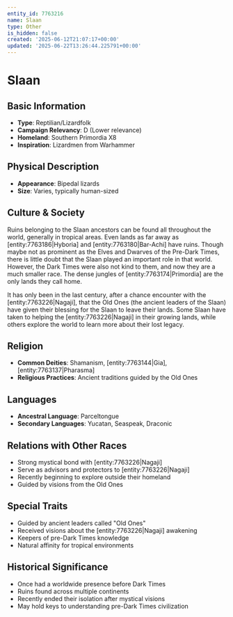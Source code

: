 ```yaml
---
entity_id: 7763216
name: Slaan
type: Other
is_hidden: false
created: '2025-06-12T21:07:17+00:00'
updated: '2025-06-22T13:26:44.225791+00:00'
---
```


# Slaan

## Basic Information

- **Type**: Reptilian/Lizardfolk
- **Campaign Relevancy**: D (Lower relevance)
- **Homeland**: Southern Primordia X8
- **Inspiration**: Lizardmen from Warhammer

## Physical Description

- **Appearance**: Bipedal lizards
- **Size**: Varies, typically human-sized

## Culture & Society

Ruins belonging to the Slaan ancestors can be found all throughout the world, generally in tropical areas. Even lands as far away as [entity:7763186|Hyboria] and [entity:7763180|Bar-Achi] have ruins. Though maybe not as prominent as the Elves and Dwarves of the Pre-Dark Times, there is little doubt that the Slaan played an important role in that world. However, the Dark Times were also not kind to them, and now they are a much smaller race. The dense jungles of [entity:7763174|Primordia] are the only lands they call home.

It has only been in the last century, after a chance encounter with the [entity:7763226|Nagaji], that the Old Ones (the ancient leaders of the Slaan) have given their blessing for the Slaan to leave their lands. Some Slaan have taken to helping the [entity:7763226|Nagaji] in their growing lands, while others explore the world to learn more about their lost legacy.

## Religion

- **Common Deities**: Shamanism, [entity:7763144|Gia], [entity:7763137|Pharasma]
- **Religious Practices**: Ancient traditions guided by the Old Ones

## Languages

- **Ancestral Language**: Parceltongue
- **Secondary Languages**: Yucatan, Seaspeak, Draconic

## Relations with Other Races

- Strong mystical bond with [entity:7763226|Nagaji]
- Serve as advisors and protectors to [entity:7763226|Nagaji]
- Recently beginning to explore outside their homeland
- Guided by visions from the Old Ones

## Special Traits

- Guided by ancient leaders called "Old Ones"
- Received visions about the [entity:7763226|Nagaji] awakening
- Keepers of pre-Dark Times knowledge
- Natural affinity for tropical environments

## Historical Significance

- Once had a worldwide presence before Dark Times
- Ruins found across multiple continents
- Recently ended their isolation after mystical visions
- May hold keys to understanding pre-Dark Times civilization